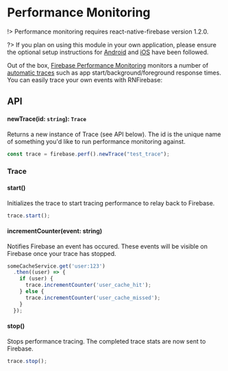 # Performance Monitoring

!> Performance monitoring requires react-native-firebase version 1.2.0.

?> If you plan on using this module in your own application, please ensure the optional setup instructions for
[Android](#) and [iOS](#) have been followed.

Out of the box, [Firebase Performance Monitoring](https://firebase.google.com/docs/perf-mon/automatic) monitors a number of
[automatic traces](https://firebase.google.com/docs/perf-mon/automatic) such as app start/background/foreground response times.
You can easily trace your own events with RNFirebase:

## API

#### newTrace(id: `string`): `Trace`

Returns a new instance of Trace (see API below). The id is the unique name of something you'd like to run performance
monitoring against.

```js
const trace = firebase.perf().newTrace("test_trace");
```

### Trace

#### start()

Initializes the trace to start tracing performance to relay back to Firebase.

```js
trace.start();
```

#### incrementCounter(event: string)

Notifies Firebase an event has occured. These events will be visible on Firebase once your trace has stopped.

```js
someCacheService.get('user:123')
  .then((user) => {
    if (user) {
      trace.incrementCounter('user_cache_hit');
    } else {
      trace.incrementCounter('user_cache_missed');
    }
  });
```

#### stop()

Stops performance tracing. The completed trace stats are now sent to Firebase.

```js
trace.stop();
```
